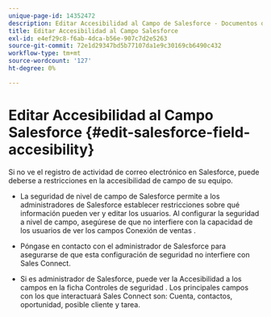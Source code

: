 ```yaml
---
unique-page-id: 14352472
description: Editar Accesibilidad al Campo de Salesforce - Documentos de Marketo - Documentación del Producto
title: Editar Accesibilidad al Campo Salesforce
exl-id: e4ef29c8-f6ab-4dca-b56e-907c7d2e5263
source-git-commit: 72e1d29347bd5b77107da1e9c30169cb6490c432
workflow-type: tm+mt
source-wordcount: '127'
ht-degree: 0%

---
```


# Editar Accesibilidad al Campo Salesforce {#edit-salesforce-field-accesibility}

Si no ve el registro de actividad de correo electrónico en Salesforce, puede deberse a restricciones en la accesibilidad de campo de su equipo.

* La seguridad de nivel de campo de Salesforce permite a los administradores de Salesforce establecer restricciones sobre qué información pueden ver y editar los usuarios. Al configurar la seguridad a nivel de campo, asegúrese de que no interfiere con la capacidad de los usuarios de ver los campos Conexión de ventas .

* Póngase en contacto con el administrador de Salesforce para asegurarse de que esta configuración de seguridad no interfiere con Sales Connect.

* Si es administrador de Salesforce, puede ver la Accesibilidad a los campos en la ficha Controles de seguridad . Los principales campos con los que interactuará Sales Connect son: Cuenta, contactos, oportunidad, posible cliente y tarea.
